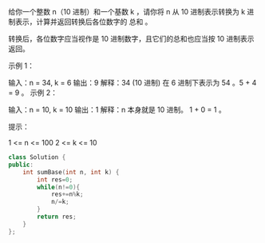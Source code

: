 给你一个整数 n（10 进制）和一个基数 k ，请你将 n 从 10 进制表示转换为 k 进制表示，计算并返回转换后各位数字的 总和 。

转换后，各位数字应当视作是 10 进制数字，且它们的总和也应当按 10 进制表示返回。

 

示例 1：

输入：n = 34, k = 6
输出：9
解释：34 (10 进制) 在 6 进制下表示为 54 。5 + 4 = 9 。
示例 2：

输入：n = 10, k = 10
输出：1
解释：n 本身就是 10 进制。 1 + 0 = 1 。


提示：

1 <= n <= 100
2 <= k <= 10

```cpp
class Solution {
public:
    int sumBase(int n, int k) {
        int res=0;
        while(n!=0){
            res+=n%k;
            n/=k;
        }
        return res;
    }
};
```

